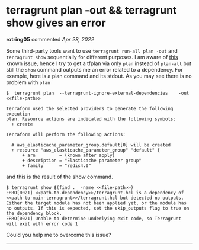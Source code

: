 # terragrunt plan -out && terragrunt show  gives an error 

**rotring05** commented *Apr 28, 2022*

Some third-party tools want to use `terragrunt run-all plan -out` and `terragrunt show` sequentially for different purposes. 
I am aware of [this](https://github.com/gruntwork-io/terragrunt/issues/720#issuecomment-497888756) known issue, hence I try to get a tfplan via only `plan`  instead of `plan-all` but still the `show` command outputs me an error related to a dependency.
For example, here is a plan command and its stdout. As you may see there is no problem with `plan`
```
$  terragrunt plan  --terragrunt-ignore-external-dependencies    -out <<file-path>>

Terraform used the selected providers to generate the following execution
plan. Resource actions are indicated with the following symbols:
  + create

Terraform will perform the following actions:

  # aws_elasticache_parameter_group.default[0] will be created
  + resource "aws_elasticache_parameter_group" "default" {
      + arn         = (known after apply)
      + description = "Elasticache parameter group"
      + family      = "redis4.0"
```
and this is the result of the show command. 
```
$ terragrunt show $(find .  -name <<file-path>>) 
ERRO[0021] <<path-to-dependency>>/terragrunt.hcl is a dependency of <<path-to-main-terragrunt>>/terragrunt.hcl but detected no outputs. Either the target module has not been applied yet, or the module has no outputs. If this is expected, set the skip_outputs flag to true on the dependency block. 
ERRO[0021] Unable to determine underlying exit code, so Terragrunt will exit with error code 1 
```
Could you help me to overcome this issue?
<br />
***


